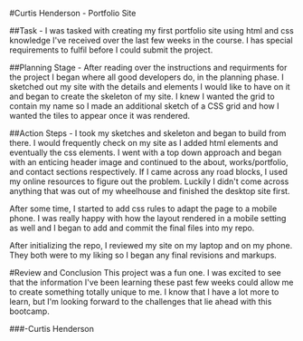 #Curtis Henderson - Portfolio Site

##Task -
I was tasked with creating my first portfolio site using html and css knowledge I've received over the last few weeks in the course. I has special requirements to fulfil before I could submit the project. 

##Planning Stage -
After reading over the instructions and requirments for the project I began where all good developers do, in the planning phase. I sketched out my site with the details and elements I would like to have on it and began to create the skeleton of my site. I knew I wanted the grid to contain my name so I made an additional sketch of a CSS grid and how I wanted the tiles to appear once it was rendered.

##Action Steps -
I took my sketches and skeleton and began to build from there. I would frequently check on my site as I added html elements and eventually the css elements. I went with a top down approach and began with an enticing header image and continued to the about, works/portfolio, and contact sections respectively. If I came across any road blocks, I used my online resources to figure out the problem. Luckily I didn't come across anything that was out of my wheelhouse and finished the desktop site first.

After some time, I started to add css rules to adapt the page to a mobile phone. I was really happy with how the layout rendered in a mobile setting as well and I began to add and commit the final files into my repo.

After initializing the repo, I reviewed my site on my laptop and on my phone. They both were to my liking so I began any final revisions and markups.

#Review and Conclusion
This project was a fun one. I was excited to see that the information I've been learning these past few weeks could allow me to create something totally unique to me. I know that I have a lot more to learn, but I'm looking forward to the challenges that lie ahead with this bootcamp.

###-Curtis Henderson
